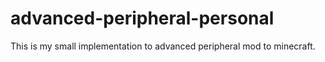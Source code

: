 # advanced-peripheral-personal
This is my small implementation to advanced peripheral mod to minecraft. 
